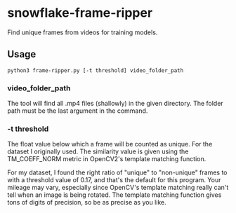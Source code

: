 # snowflake-frame-ripper

Find unique frames from videos for training models.

## Usage
 `python3 frame-ripper.py [-t threshold] video_folder_path`
 
### video_folder_path

The tool will find all .mp4 files (shallowly) in the given directory. The folder path must be the last argument in the command.

### -t threshold

The float value below which a frame will be counted as unique. For the dataset I originally used. The similarity value is given using the TM_COEFF_NORM metric in OpenCV2's template matching function.

For my dataset, I found the right ratio of "unique" to "non-unique" frames to with a threshold value of 0.17, and that's the default for this program. Your mileage may vary, especially since OpenCV's template matching really can't tell when an image is being rotated. The template matching function gives tons of digits of precision, so be as precise as you like.